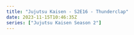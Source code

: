```yaml
---
title: "Jujutsu Kaisen - S2E16 - Thunderclap"
date: 2023-11-15T10:46:35Z
series: ["Jujutsu Kaisen Season 2"]
---
```



<mux-player stream-type="on-demand"
  src="https://kp3d-my.sharepoint.com/personal/ryoo_kp3d_onmicrosoft_com/_layouts/15/download.aspx?share=EZKj_-jcAb9Fj0MAf5QRhUQBg-HZDKiPG_R5h8p7D0k3Tw" prefer-playback="mse" controls>
  </mux-player>
  
  
  <script src="https://cdn.jsdelivr.net/npm/@mux/mux-player"></script>
  
 <script type="application/ld+json">
 {
  "@context": "https://schema.org/",
  "@type": "VideoObject",
  "name": "Jujutsu Kaisen - S2E16 - Thunderclap",
  "contentUrl": "https://stream.mux.com/J016B4e6MnJT1ZqQiRuIxpeFE5KH2C01n9pMReao00DA1U.m3u8?min_resolution=480p",
  "thumbnailUrl": "https://graph.org/file/fccbbe529105363755e15.jpg?width=314&fit_mode=preserve&time=25",
  "uploadDate": "2023-11-15T10:46:35Z",
}

</script>